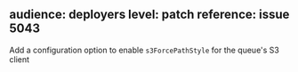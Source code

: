 audience: deployers
level: patch
reference: issue 5043
---
Add a configuration option to enable `s3ForcePathStyle` for the queue's S3 client
